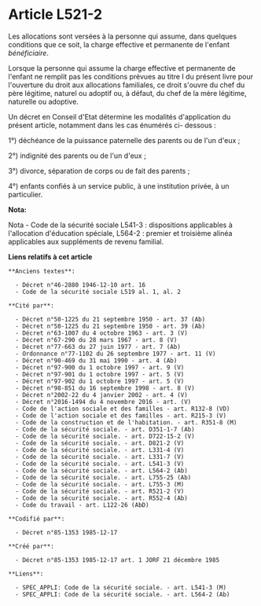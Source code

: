 # Article L521-2

Les allocations sont versées à la personne qui assume, dans quelques conditions que ce soit, la charge effective et
permanente de l'enfant *bénéficiaire*. 

Lorsque la personne qui assume la charge effective et permanente de l'enfant ne remplit pas les conditions prévues au titre I
du présent livre pour l'ouverture du droit aux allocations familiales, ce droit s'ouvre du chef du père légitime, naturel ou
adoptif ou, à défaut, du chef de la mère légitime, naturelle ou adoptive. 

Un décret en Conseil d'Etat détermine les modalités d'application du présent article, notamment dans les cas énumérés ci-
dessous : 

1°) déchéance de la puissance paternelle des parents ou de l'un d'eux ; 

2°) indignité des parents ou de l'un d'eux ; 

3°) divorce, séparation de corps ou de fait des parents ; 

4°) enfants confiés à un service public, à une institution privée, à un particulier.

**Nota:**

Nota - Code de la sécurité sociale L541-3 : dispositions applicables à l'allocation d'éducation spéciale, L564-2 : premier et
troisième alinéa applicables aux suppléments de revenu familial.

**Liens relatifs à cet article**

	**Anciens textes**:

	  - Décret n°46-2880 1946-12-10 art. 16
	  - Code de la sécurité sociale L519 al. 1, al. 2

	**Cité par**:

	  - Décret n°50-1225 du 21 septembre 1950 - art. 37 (Ab)
	  - Décret n°50-1225 du 21 septembre 1950 - art. 39 (Ab)
	  - Décret n°63-1007 du 4 octobre 1963 - art. 3 (V)
	  - Décret n°67-290 du 28 mars 1967 - art. 8 (V)
	  - Décret n°77-663 du 27 juin 1977 - art. 7 (Ab)
	  - Ordonnance n°77-1102 du 26 septembre 1977 - art. 11 (V)
	  - Décret n°90-469 du 31 mai 1990 - art. 4 (Ab)
	  - Décret n°97-900 du 1 octobre 1997 - art. 9 (V)
	  - Décret n°97-901 du 1 octobre 1997 - art. 5 (V)
	  - Décret n°97-902 du 1 octobre 1997 - art. 5 (V)
	  - Décret n°98-851 du 16 septembre 1998 - art. 8 (V)
	  - Décret n°2002-22 du 4 janvier 2002 - art. 4 (V)
	  - Décret n°2016-1494 du 4 novembre 2016 - art. (V)
	  - Code de l'action sociale et des familles - art. R132-8 (VD)
	  - Code de l'action sociale et des familles - art. R215-3 (V)
	  - Code de la construction et de l'habitation. - art. R351-8 (M)
	  - Code de la sécurité sociale. - art. D351-1-7 (Ab)
	  - Code de la sécurité sociale. - art. D722-15-2 (V)
	  - Code de la sécurité sociale. - art. D821-2 (V)
	  - Code de la sécurité sociale. - art. L331-4 (V)
	  - Code de la sécurité sociale. - art. L331-7 (V)
	  - Code de la sécurité sociale. - art. L541-3 (V)
	  - Code de la sécurité sociale. - art. L564-2 (Ab)
	  - Code de la sécurité sociale. - art. L755-25 (Ab)
	  - Code de la sécurité sociale. - art. L755-3 (M)
	  - Code de la sécurité sociale. - art. R521-2 (V)
	  - Code de la sécurité sociale. - art. R552-4 (Ab)
	  - Code du travail - art. L122-26 (AbD)

	**Codifié par**:

	  - Décret n°85-1353 1985-12-17

	**Créé par**:

	  - Décret n°85-1353 1985-12-17 art. 1 JORF 21 décembre 1985

	**Liens**:

	  - SPEC_APPLI: Code de la sécurité sociale. - art. L541-3 (M)
	  - SPEC_APPLI: Code de la sécurité sociale. - art. L564-2 (Ab)
